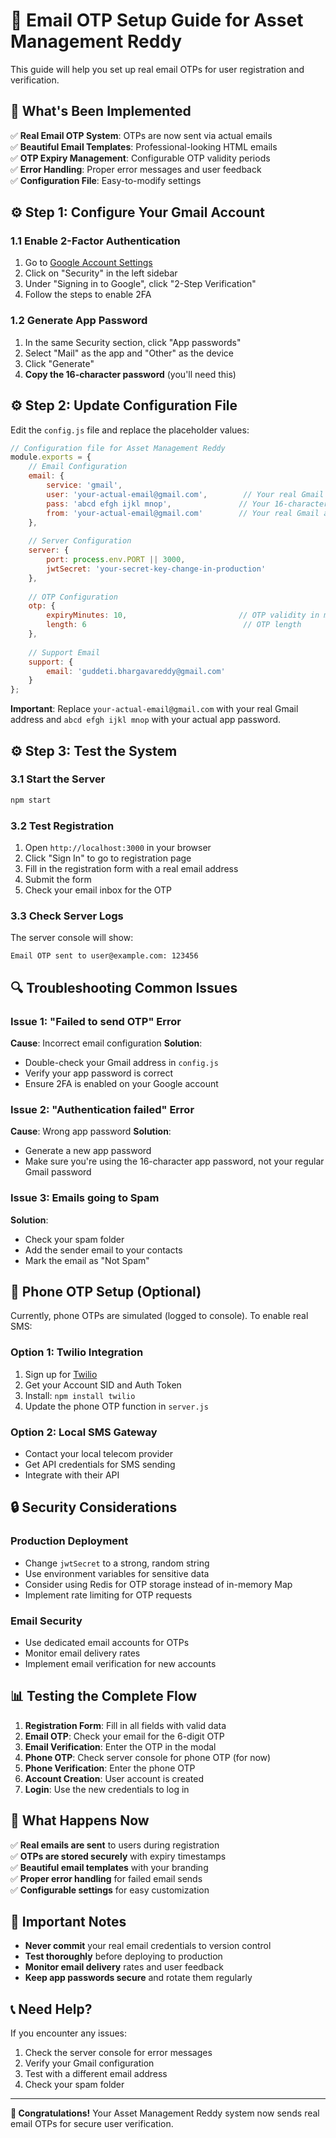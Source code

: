 # 📧 Email OTP Setup Guide for Asset Management Reddy

This guide will help you set up real email OTPs for user registration and verification.

## 🚀 **What's Been Implemented**

✅ **Real Email OTP System**: OTPs are now sent via actual emails  
✅ **Beautiful Email Templates**: Professional-looking HTML emails  
✅ **OTP Expiry Management**: Configurable OTP validity periods  
✅ **Error Handling**: Proper error messages and user feedback  
✅ **Configuration File**: Easy-to-modify settings  

## ⚙️ **Step 1: Configure Your Gmail Account**

### 1.1 Enable 2-Factor Authentication
1. Go to [Google Account Settings](https://myaccount.google.com/)
2. Click on "Security" in the left sidebar
3. Under "Signing in to Google", click "2-Step Verification"
4. Follow the steps to enable 2FA

### 1.2 Generate App Password
1. In the same Security section, click "App passwords"
2. Select "Mail" as the app and "Other" as the device
3. Click "Generate"
4. **Copy the 16-character password** (you'll need this)

## ⚙️ **Step 2: Update Configuration File**

Edit the `config.js` file and replace the placeholder values:

```javascript
// Configuration file for Asset Management Reddy
module.exports = {
    // Email Configuration
    email: {
        service: 'gmail',
        user: 'your-actual-email@gmail.com',        // Your real Gmail address
        pass: 'abcd efgh ijkl mnop',               // Your 16-character app password
        from: 'your-actual-email@gmail.com'        // Your real Gmail address
    },
    
    // Server Configuration
    server: {
        port: process.env.PORT || 3000,
        jwtSecret: 'your-secret-key-change-in-production'
    },
    
    // OTP Configuration
    otp: {
        expiryMinutes: 10,                         // OTP validity in minutes
        length: 6                                   // OTP length
    },
    
    // Support Email
    support: {
        email: 'guddeti.bhargavareddy@gmail.com'
    }
};
```

**Important**: Replace `your-actual-email@gmail.com` with your real Gmail address and `abcd efgh ijkl mnop` with your actual app password.

## ⚙️ **Step 3: Test the System**

### 3.1 Start the Server
```bash
npm start
```

### 3.2 Test Registration
1. Open `http://localhost:3000` in your browser
2. Click "Sign In" to go to registration page
3. Fill in the registration form with a real email address
4. Submit the form
5. Check your email inbox for the OTP

### 3.3 Check Server Logs
The server console will show:
```
Email OTP sent to user@example.com: 123456
```

## 🔍 **Troubleshooting Common Issues**

### Issue 1: "Failed to send OTP" Error
**Cause**: Incorrect email configuration
**Solution**: 
- Double-check your Gmail address in `config.js`
- Verify your app password is correct
- Ensure 2FA is enabled on your Google account

### Issue 2: "Authentication failed" Error
**Cause**: Wrong app password
**Solution**:
- Generate a new app password
- Make sure you're using the 16-character app password, not your regular Gmail password

### Issue 3: Emails going to Spam
**Solution**:
- Check your spam folder
- Add the sender email to your contacts
- Mark the email as "Not Spam"

## 📱 **Phone OTP Setup (Optional)**

Currently, phone OTPs are simulated (logged to console). To enable real SMS:

### Option 1: Twilio Integration
1. Sign up for [Twilio](https://www.twilio.com/)
2. Get your Account SID and Auth Token
3. Install: `npm install twilio`
4. Update the phone OTP function in `server.js`

### Option 2: Local SMS Gateway
- Contact your local telecom provider
- Get API credentials for SMS sending
- Integrate with their API

## 🔒 **Security Considerations**

### Production Deployment
- Change `jwtSecret` to a strong, random string
- Use environment variables for sensitive data
- Consider using Redis for OTP storage instead of in-memory Map
- Implement rate limiting for OTP requests

### Email Security
- Use dedicated email accounts for OTPs
- Monitor email delivery rates
- Implement email verification for new accounts

## 📊 **Testing the Complete Flow**

1. **Registration Form**: Fill in all fields with valid data
2. **Email OTP**: Check your email for the 6-digit OTP
3. **Email Verification**: Enter the OTP in the modal
4. **Phone OTP**: Check server console for phone OTP (for now)
5. **Phone Verification**: Enter the phone OTP
6. **Account Creation**: User account is created
7. **Login**: Use the new credentials to log in

## 🎯 **What Happens Now**

✅ **Real emails are sent** to users during registration  
✅ **OTPs are stored securely** with expiry timestamps  
✅ **Beautiful email templates** with your branding  
✅ **Proper error handling** for failed email sends  
✅ **Configurable settings** for easy customization  

## 🚨 **Important Notes**

- **Never commit** your real email credentials to version control
- **Test thoroughly** before deploying to production
- **Monitor email delivery** rates and user feedback
- **Keep app passwords secure** and rotate them regularly

## 📞 **Need Help?**

If you encounter any issues:
1. Check the server console for error messages
2. Verify your Gmail configuration
3. Test with a different email address
4. Check your spam folder

---

**🎉 Congratulations!** Your Asset Management Reddy system now sends real email OTPs for secure user verification.
